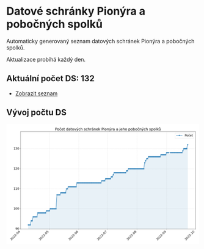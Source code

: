# Datové schránky Pionýra a pobočných spolků

Automaticky generovaný seznam datových schránek Pionýra a pobočných spolků.

Aktualizace probíhá každý den.

## Aktuální počet DS: 132

- [Zobrazit seznam](datovky.csv)

## Vývoj počtu DS

![Vývoj počtu datových schránek](history.png)

